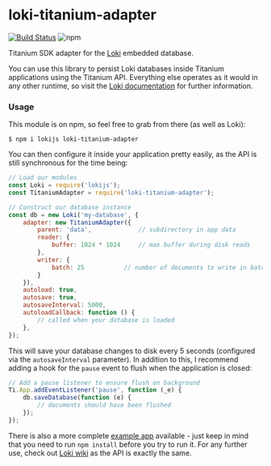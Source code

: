 # loki-titanium-adapter
[![Build Status](https://img.shields.io/github/actions/workflow/status/whitfin/loki-titanium-adapter/ci.yml)](https://github.com/whitfin/loki-titanium-adapter/actions)
![npm](https://img.shields.io/npm/v/loki-titanium-adapter.svg)

Titanium SDK adapter for the [Loki](https://github.com/techfort/LokiJS)
embedded database.

You can use this library to persist Loki databases inside Titanium applications
using the Titanium API. Everything else operates as it would in any other runtime,
so visit the [Loki documentation](https://github.com/techfort/LokiJS) for further
information.

### Usage

This module is on npm, so feel free to grab from there (as well as Loki):

```shell
$ npm i lokijs loki-titanium-adapter
```

You can then configure it inside your application pretty easily, as the
API is still synchronous for the time being:

```javascript
// Load our modules
const Loki = require('lokijs');
const TitaniumAdapter = require('loki-titanium-adapter');

// Construct our database instance
const db = new Loki('my-database', {
	adapter: new TitaniumAdapter({
		parent: 'data',				// subdirectory in app data
		reader: {
			buffer: 1024 * 1024		// max buffer during disk reads
		},
		writer: {
			batch: 25			// number of documents to write in batch
		}
	}),
	autoload: true,
	autosave: true,
	autosaveInterval: 5000,
	autoloadCallback: function () {
		// called when your database is loaded
	},
});
```

This will save your database changes to disk every 5 seconds (configured via
the `autosaveInterval` parameter). In addition to this, I recommend adding a
hook for the `pause` event to flush when the application is closed:

```javascript
// Add a pause listener to ensure flush on background
Ti.App.addEventListener('pause', function (_e) {
	db.saveDatabase(function (e) {
		// documents should have been flushed
	});
});
```

There is also a more complete [example app](example/) available - just keep
in mind that you need to run `npm install` before you try to run it. For any
further use, check out [Loki wiki](https://github.com/techfort/LokiJS/wiki)
as the API is exactly the same.
